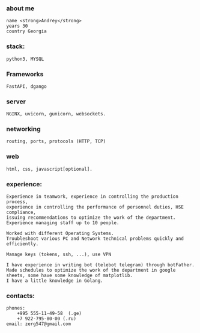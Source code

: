 ### about me
    name <strong>Andrey</strong> 
    years 30  
    country Georgia
### stack: 
    python3, MYSQL
### Frameworks 
    FastAPI, dgango
### server
    NGINX, uvicorn, gunicorn, websockets.
### networking
    routing, ports, protocols (HTTP, TCP)
### web
    html, css, javascript[optional].
### experience:
    Experience in teamwork, experience in controlling the production process, 
    experience in controlling the performance of personnel duties, HSE compliance, 
    issuing recommendations to optimize the work of the department. 
    Experience managing staff up to 10 people.
    
    Worked with different Operating Systems.
    Troubleshoot various PC and Network technical problems quickly and efficiently.
    
    Manage keys (tokens, ssh, ...), use VPN
    
    I have experience in writing bot (telebot telegram) through botFather.
    Made schedules to optimize the work of the department in google sheets, some have some knowledge of matplotlib.
    I have a little knowledge in Golang.
### contacts:
    phones: 
        +995 555-11-49-58  (.ge)
        +7 922-795-80-00 (.ru)
    email: zerg547@gmail.com
